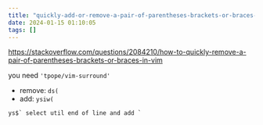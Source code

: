 ```yaml
---
title: "quickly-add-or-remove-a-pair-of-parentheses-brackets-or-braces-in-vim"
date: 2024-01-15 01:10:05
tags: []
---
```

https://stackoverflow.com/questions/2084210/how-to-quickly-remove-a-pair-of-parentheses-brackets-or-braces-in-vim

you need `'tpope/vim-surround'`

- remove: `ds(`
- add: `ysiw(`

```
ys$` select util end of line and add `
```

